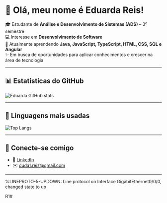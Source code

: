 # 👋 Olá, meu nome é Eduarda Reis!

🎓 Estudante de **Análise e Desenvolvimento de Sistemas (ADS)** – 3º semestre  
💻 Interesse em **Desenvolvimento de Software**  
🚀 Atualmente aprendendo **Java, JavaScript, TypeScript, HTML, CSS, SQL e Angular**  
✨ Em busca de oportunidades para aplicar conhecimentos e crescer na área de tecnologia  

---

## 📊 Estatísticas do GitHub
![Eduarda GitHub stats](https://github-readme-stats.vercel.app/api?username=dudareiz&show_icons=true&theme=radical)

---

## 📌 Linguagens mais usadas
![Top Langs](https://github-readme-stats.vercel.app/api/top-langs/?username=dudareiz&layout=compact&theme=radical)

---

## 🔗 Conecte-se comigo
- 💼 [LinkedIn](https://www.linkedin.com/in/eduarda-santos-reis-8846b6281)  
- ✉️ duda1.reiz@gmail.com

---

%LINEPROTO-5-UPDOWN: Line protocol on Interface GigabitEthernet0/0/0, changed state to up

R1#






